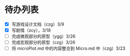 # 待办列表

-   [x] 写游戏设计文档（czg）3/9
-   [x] 写剧情（zcy），3/18
-   [ ] 完成微观部分的原型（ygg）3/26
-   [ ] 完成宏观部分的原型（czg）3/26
-   [ ] 将 microPlot.md 中的内容整合到 Micro.md 中（czg）3/23
